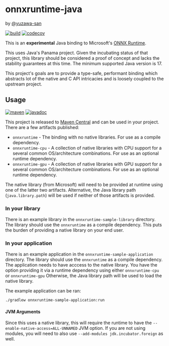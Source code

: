 # onnxruntime-java
by [@yuzawa-san](https://github.com/yuzawa-san/)

[![build](https://github.com/yuzawa-san/onnxruntime-java/workflows/build/badge.svg)](https://github.com/yuzawa-san/onnxruntime-java/actions)
[![codecov](https://codecov.io/gh/yuzawa-san/onnxruntime-java/branch/master/graph/badge.svg)](https://codecov.io/gh/yuzawa-san/onnxruntime-java)

This is an **experimental** Java binding to Microsoft's [ONNX Runtime](https://github.com/microsoft/onnxruntime).

This uses Java's Panama project. Given the incubating status of that project, this library should be considered a proof of concept and lacks the stability guarantees at this time. The minimum supported Java version is 17.

This project's goals are to provide a type-safe, performant binding which abstracts lot of the native and C API intricacies and is loosely coupled to the upstream project.

## Usage

[![maven](https://img.shields.io/maven-central/v/com.jyuzawa/onnxruntime)](https://search.maven.org/artifact/com.jyuzawa/onnxruntime)
[![javadoc](https://javadoc.io/badge2/com.jyuzawa/onnxruntime/javadoc.svg)](https://javadoc.io/doc/com.jyuzawa/onnxruntime)

This project is released to [Maven Central](https://search.maven.org/artifact/com.jyuzawa/onnxruntime) and can be used in your project. There are a few artifacts published:

* `onnxruntime` - The binding with no native libraries. For use as a compile dependency.
* `onnxruntime-cpu` - A collection of native libraries with CPU support for a several common OS/architecture combinations. For use as an optional runtime dependency.
* `onnxruntime-gpu` - A collection of native libraries with GPU support for a several common OS/architecture combinations. For use as an optional runtime dependency.

The native library (from Microsoft) will need to be provided at runtime using one of the latter two artifacts. Alternative, the Java library path (`java.library.path`) will be used if neither of those artifacts is provided.

### In your library

There is an example library in the `onnxruntime-sample-library` directory.
The library should use the `onnxruntime` as a compile dependency.
This puts the burden of providing a native library on your end user.

### In your application

There is an example application in the `onnxruntime-sample-application` directory.
The library should use the `onnxruntime` as a compile dependency.
The application needs to have acccess to the native library.
You have the option providing it via a runtime dependency using either `onnxruntime-cpu` or `onnxruntime-gpu`
Otherwise, the Java library path will be used to load the native library.


The example application can be ran:
````bash
./gradlew onnxruntime-sample-application:run
````

#### JVM Arguments

Since this uses a native library, this will require the runtime to have the `--enable-native-access=ALL-UNNAMED` JVM option.
If you are not using modules, you will need to also use `--add-modules jdk.incubator.foreign` as well.